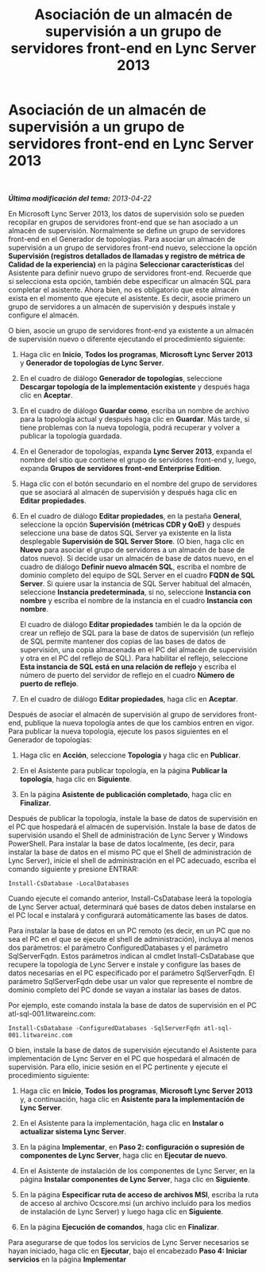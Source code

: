 ﻿---
title: Asociación de un almacén de supervisión a un grupo de servidores front-end en Lync Server 2013
TOCTitle: Asociación de un almacén de supervisión a un grupo de servidores front-end
ms:assetid: d3a20d5e-3f24-4cff-bc9b-4f84fea30e6b
ms:mtpsurl: https://technet.microsoft.com/es-es/library/JJ205271(v=OCS.15)
ms:contentKeyID: 48276767
ms.date: 01/07/2017
mtps_version: v=OCS.15
ms.translationtype: HT
---

# Asociación de un almacén de supervisión a un grupo de servidores front-end en Lync Server 2013

 

_**Última modificación del tema:** 2013-04-22_

En Microsoft Lync Server 2013, los datos de supervisión solo se pueden recopilar en grupos de servidores front-end que se han asociado a un almacén de supervisión. Normalmente se define un grupo de servidores front-end en el Generador de topologías. Para asociar un almacén de supervisión a un grupo de servidores front-end nuevo, seleccione la opción **Supervisión (registros detallados de llamadas y registro de métrica de Calidad de la experiencia)** en la página **Seleccionar características** del Asistente para definir nuevo grupo de servidores front-end. Recuerde que si selecciona esta opción, también debe especificar un almacén SQL para completar el asistente. Ahora bien, no es obligatorio que este almacén exista en el momento que ejecute el asistente. Es decir, asocie primero un grupo de servidores a un almacén de supervisión y después instale y configure el almacén.

O bien, asocie un grupo de servidores front-end ya existente a un almacén de supervisión nuevo o diferente ejecutando el procedimiento siguiente:

1.  Haga clic en **Inicio**, **Todos los programas**, **Microsoft Lync Server 2013** y **Generador de topologías de Lync Server**.

2.  En el cuadro de diálogo **Generador de topologías**, seleccione **Descargar topología de la implementación existente** y después haga clic en **Aceptar**.

3.  En el cuadro de diálogo **Guardar como**, escriba un nombre de archivo para la topología actual y después haga clic en **Guardar**. Más tarde, si tiene problemas con la nueva topología, podrá recuperar y volver a publicar la topología guardada.

4.  En el Generador de topologías, expanda **Lync Server 2013**, expanda el nombre del sitio que contiene el grupo de servidores front-end y, luego, expanda **Grupos de servidores front-end Enterprise Edition**.

5.  Haga clic con el botón secundario en el nombre del grupo de servidores que se asociará al almacén de supervisión y después haga clic en **Editar propiedades**.

6.  En el cuadro de diálogo **Editar propiedades**, en la pestaña **General**, seleccione la opción **Supervisión (métricas CDR y QoE)** y después seleccione una base de datos SQL Server ya existente en la lista desplegable **Supervisión de SQL Server Store**. (O bien, haga clic en **Nuevo** para asociar el grupo de servidores a un almacén de base de datos nuevo). Si decide usar un almacén de base de datos nuevo, en el cuadro de diálogo **Definir nuevo almacén SQL**, escriba el nombre de dominio completo del equipo de SQL Server en el cuadro **FQDN de SQL Server**. Si quiere usar la instancia de SQL Server habitual del almacén, seleccione **Instancia predeterminada**, si no, seleccione **Instancia con nombre** y escriba el nombre de la instancia en el cuadro **Instancia con nombre**.
    
    El cuadro de diálogo **Editar propiedades** también le da la opción de crear un reflejo de SQL para la base de datos de supervisión (un reflejo de SQL permite mantener dos copias de las bases de datos de supervisión, una copia almacenada en el PC del almacén de supervisión y otra en el PC del reflejo de SQL). Para habilitar el reflejo, seleccione **Esta instancia de SQL está en una relación de reflejo** y escriba el número de puerto del servidor de reflejo en el cuadro **Número de puerto de reflejo**.

7.  En el cuadro de diálogo **Editar propiedades**, haga clic en **Aceptar**.

Después de asociar el almacén de supervisión al grupo de servidores front-end, publique la nueva topología antes de que los cambios entren en vigor. Para publicar la nueva topología, ejecute los pasos siguientes en el Generador de topologías:

1.  Haga clic en **Acción**, seleccione **Topología** y haga clic en **Publicar**.

2.  En el Asistente para publicar topología, en la página **Publicar la topología**, haga clic en **Siguiente**.

3.  En la página **Asistente de publicación completado**, haga clic en **Finalizar**.

Después de publicar la topología, instale la base de datos de supervisión en el PC que hospedará el almacén de supervisión. Instale la base de datos de supervisión usando el Shell de administración de Lync Server y Windows PowerShell. Para instalar la base de datos localmente, (es decir, para instalar la base de datos en el mismo PC que el Shell de administración de Lync Server), inicie el shell de administración en el PC adecuado, escriba el comando siguiente y presione ENTRAR:

    Install-CsDatabase -LocalDatabases

Cuando ejecute el comando anterior, Install-CsDatabase leerá la topología de Lync Server actual, determinará qué bases de datos deben instalarse en el PC local e instalará y configurará automáticamente las bases de datos.

Para instalar la base de datos en un PC remoto (es decir, en un PC que no sea el PC en el que se ejecute el shell de administración), incluya al menos dos parámetros: el parámetro ConfiguredDatabases y el parámetro SqlServerFqdn. Estos parámetros indican al cmdlet Install-CsDatabase que recupere la topología de Lync Server e instale y configure las bases de datos necesarias en el PC especificado por el parámetro SqlServerFqdn. El parámetro SqlServerFqdn debe usar un valor que represente el nombre de dominio completo del PC donde se vayan a instalar las bases de datos.

Por ejemplo, este comando instala la base de datos de supervisión en el PC atl-sql-001.litwareinc.com:

    Install-CsDatabase -ConfiguredDatabases -SqlServerFqdn atl-sql-001.litwareinc.com

O bien, instale la base de datos de supervisión ejecutando el Asistente para implementación de Lync Server en el PC que hospedará el almacén de supervisión. Para ello, inicie sesión en el PC pertinente y ejecute el procedimiento siguiente:

1.  Haga clic en **Inicio**, **Todos los programas**, **Microsoft Lync Server 2013** y, a continuación, haga clic en **Asistente para la implementación de Lync Server**.

2.  En el Asistente para la implementación, haga clic en **Instalar o actualizar sistema Lync Server**.

3.  En la página **Implementar**, en **Paso 2: configuración o supresión de componentes de Lync Server**, haga clic en **Ejecutar de nuevo**.

4.  En el Asistente de instalación de los componentes de Lync Server, en la página **Instalar componentes de Lync Server**, haga clic en **Siguiente**.

5.  En la página **Especificar ruta de acceso de archivos MSI**, escriba la ruta de acceso al archivo Ocscore.msi (un archivo incluido para los medios de instalación de Lync Server) y luego haga clic en **Siguiente**.

6.  En la página **Ejecución de comandos**, haga clic en **Finalizar**.

Para asegurarse de que todos los servicios de Lync Server necesarios se hayan iniciado, haga clic en **Ejecutar**, bajo el encabezado **Paso 4: Iniciar servicios** en la página **Implementar**

